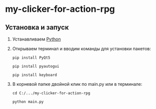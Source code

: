 # my-clicker-for-action-rpg



## Установка и запуск

1. Устанавливаем [Python](https://www.python.org/downloads/)

2. Открываем терминал и вводим команды для установки пакетов:
   ```
   pip install PyQt5
   ```
   ```
   pip install pyautogui
   ```
   ```
   pip install keyboard
   ```
3. В корневой папке двойной клик по main.py или в терминале: 
   ``` 
   cd С:/.../my-clicker-for-action-rpg
   ```
   ```
   python main.py
   ```

